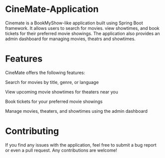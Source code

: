 # CineMate-Application
Cinemate is a BookMyShow-like application built using Spring Boot framework.
It allows users to search for movies. view showtimes, and book tickets for their preferred movie showings.
The application also provides an admin dashboard for managing movies, theatrs and showtimes.

# Features
CineMate offers the following features:

Search for movies by title, genre, or language

View upcoming movie showtimes for theaters near you

Book tickets for your preferred movie showings

Manage movies, theaters, and showtimes using the admin dashboard

# Contributing
If you find any issues with the application, feel free to submit a bug report or even a pull request. Any contributions are welcome!

